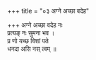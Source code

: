 +++
title = "०३ अग्ने अच्छा वदेह"

+++
अग्ने अच्छा वदेह नः  
प्रत्यङ् नः सुमना भव ।  
प्र णो यच्छ विशां पते  
धनदा असि नस् त्वम् ॥